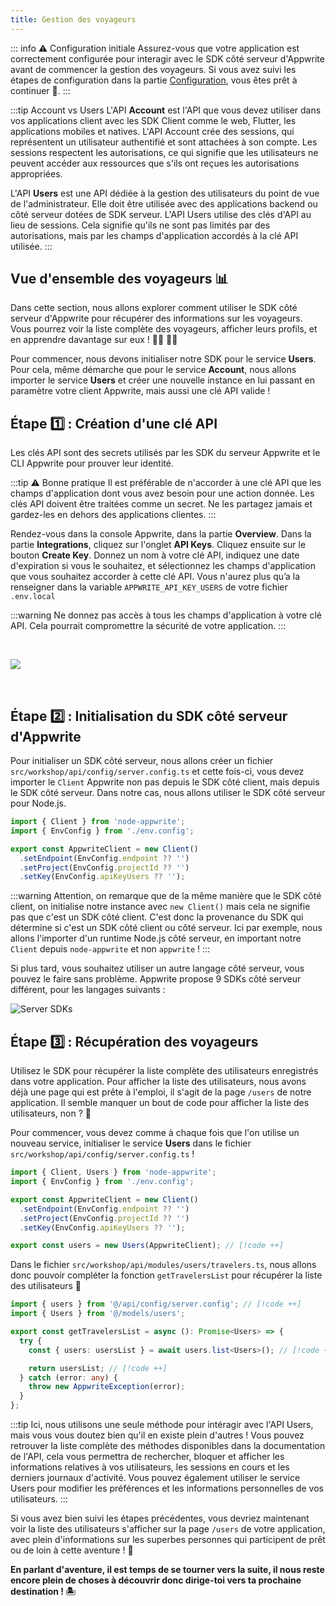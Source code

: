 ```yaml
---
title: Gestion des voyageurs
---
```


<Documentation link="https://appwrite.io/docs/references/cloud/server-nodejs/users"></Documentation>

<Hero
title="Gestion des voyageurs 🧭"
image="/assets/workshop/authentication/house-end.jpeg"
description="Bienvenue en haut de l'île, à l'auberge des voyageurs ! Où vous aurez un aperçu complet de tous les
voyageurs étant passé sur l'île. Avec le pouvoir du SDK côté serveur d'Appwrite, vous pouvez interagir avec tous
les utilisateurs, afficher leurs informations et gérer leurs comptes en un seul endroit. Explorez cette île
d'administration pour découvrir les fonctionnalités de gestion des voyageurs ! 🧭"
/>

::: info ⚠️ Configuration initiale
Assurez-vous que votre application est correctement configurée pour interagir avec le SDK côté serveur d'Appwrite avant
de commencer la gestion des voyageurs. Si vous avez suivi les étapes de configuration dans la
partie [Configuration](/workshop/configuration/appwrite-configuration), vous êtes prêt à continuer 📝.
:::

:::tip Account vs Users
L'API **Account** est l'API que vous devez utiliser dans vos applications client avec les SDK Client comme le web,
Flutter, les applications mobiles et natives. L'API Account crée des sessions, qui représentent un utilisateur
authentifié et sont attachées à son compte. Les sessions respectent les autorisations, ce qui signifie que
les utilisateurs ne peuvent accéder aux ressources que s'ils ont reçues les autorisations appropriées.

L'API **Users** est une API dédiée à la gestion des utilisateurs du point de vue de l'administrateur. Elle doit être
utilisée avec des applications backend ou côté serveur dotées de SDK serveur. L'API Users utilise des clés d'API
au lieu de sessions. Cela signifie qu'ils ne sont pas limités par des autorisations, mais par les champs d'application
accordés à la clé API utilisée.
:::

## Vue d'ensemble des voyageurs 📊

Dans cette section, nous allons explorer comment utiliser le SDK côté serveur d'Appwrite pour récupérer des informations
sur les voyageurs. Vous pourrez voir la liste complète des voyageurs, afficher leurs profils, et en apprendre davantage
sur eux ! 🤜🏼 🤛🏼

Pour commencer, nous devons initialiser notre SDK pour le service **Users**. Pour cela, même démarche que pour le
service **Account**, nous allons importer le service **Users** et créer une nouvelle instance en lui passant en
paramètre votre client Appwrite, mais aussi une clé API valide !

## Étape 1️⃣ : Création d'une clé API

Les clés API sont des secrets utilisés par les SDK du serveur Appwrite et le CLI Appwrite pour prouver leur identité.

:::tip ⚠️ Bonne pratique
Il est préférable de n'accorder à une clé API que les champs d'application dont vous avez besoin pour une action donnée.
Les clés API doivent être traitées comme un secret. Ne les partagez jamais et gardez-les en dehors des applications
clientes.
:::

Rendez-vous dans la console Appwrite, dans la partie **Overview**. Dans la partie **Integrations**, cliquez sur l'onglet
**API Keys**. Cliquez ensuite sur le bouton **Create Key**. Donnez un nom à votre clé API, indiquez une date
d'expiration si vous le souhaitez, et sélectionnez les champs d'application que vous souhaitez accorder à cette clé API.
Vous n'aurez plus qu’a la renseigner dans la variable `APPWRITE_API_KEY_USERS` de votre fichier `.env.local`

:::warning
Ne donnez pas accès à tous les champs d'application à votre clé API. Cela pourrait compromettre la sécurité de votre
application.
:::

<br/>

<Image src="/assets/workshop/authentication/api-keys.png" imageAlt="Screenshot de la console pour la section API Keys"></Image>

<br/>

## Étape 2️⃣ : Initialisation du SDK côté serveur d'Appwrite

Pour initialiser un SDK côté serveur, nous allons créer un fichier `src/workshop/api/config/server.config.ts` et cette
fois-ci, vous devez importer le `Client` Appwrite non pas depuis le SDK côté client, mais depuis le SDK côté serveur.
Dans notre cas, nous allons utiliser le SDK côté serveur pour Node.js.

<Solution>

```ts
import { Client } from 'node-appwrite';
import { EnvConfig } from './env.config';

export const AppwriteClient = new Client()
  .setEndpoint(EnvConfig.endpoint ?? '')
  .setProject(EnvConfig.projectId ?? '')
  .setKey(EnvConfig.apiKeyUsers ?? '');
```

</Solution>

:::warning
Attention, on remarque que de la même manière que le SDK côté client, on initialise notre instance avec `new Client()`
mais cela ne signifie pas que c'est un SDK côté client. C'est donc la provenance du SDK qui détermine si c'est un SDK
côté client ou côté serveur. Ici par exemple, nous allons l'importer d'un runtime Node.js côté serveur, en important
notre `Client` depuis `node-appwrite` et non `appwrite` !
:::

<InfoBonus title="8 autres SDKs côté serveur !">

Si plus tard, vous souhaitez utiliser un autre langage côté serveur, vous pouvez le faire sans problème. Appwrite
propose 9 SDKs côté serveur différent, pour les langages suivants :

![Server SDKs](/assets/workshop/authentication/server-sdks.png)

</InfoBonus>

## Étape 3️⃣ : Récupération des voyageurs

Utilisez le SDK pour récupérer la liste complète des utilisateurs enregistrés dans votre application. Pour afficher la
liste des utilisateurs, nous avons déjà une page qui est prête à l'emploi, il s'agit de la page `/users` de notre
application. Il semble manquer un bout de code pour afficher la liste des utilisateurs, non ? 🤔

Pour commencer, vous devez comme à chaque fois que l'on utilise un nouveau service, initialiser le service **Users**
dans le fichier `src/workshop/api/config/server.config.ts` !

<Solution>

```ts
import { Client, Users } from 'node-appwrite';
import { EnvConfig } from './env.config';

export const AppwriteClient = new Client()
  .setEndpoint(EnvConfig.endpoint ?? '')
  .setProject(EnvConfig.projectId ?? '')
  .setKey(EnvConfig.apiKeyUsers ?? '');

export const users = new Users(AppwriteClient); // [!code ++]
```

</Solution>

Dans le fichier `src/workshop/api/modules/users/travelers.ts`, nous allons donc pouvoir compléter la
fonction `getTravelersList` pour récupérer la liste des utilisateurs 👥

<Solution>

```ts
import { users } from '@/api/config/server.config'; // [!code ++]
import { Users } from '@/models/users';

export const getTravelersList = async (): Promise<Users> => {
  try {
    const { users: usersList } = await users.list<Users>(); // [!code ++]

    return usersList; // [!code ++]
  } catch (error: any) {
    throw new AppwriteException(error);
  }
};
```

</Solution>

:::tip
Ici, nous utilisons une seule méthode pour intéragir avec l'API Users, mais vous vous doutez bien qu'il en existe plein
d'autres ! Vous pouvez retrouver la liste complète des méthodes disponibles dans la documentation de l'API, cela vous
permettra de rechercher, bloquer et afficher les informations relatives à vos utilisateurs, les sessions en cours et les
derniers journaux d'activité. Vous pouvez également utiliser le service Users pour modifier les préférences et
les informations personnelles de vos utilisateurs.
:::

Si vous avez bien suivi les étapes précédentes, vous devriez maintenant voir la liste des utilisateurs s'afficher sur
la page `/users` de votre application, avec plein d'informations sur les superbes personnes qui participent de prêt ou
de loin à cette aventure ! 🎉

**En parlant d'aventure, il est temps de se tourner vers la suite, il nous reste encore plein de choses à découvrir donc
dirige-toi vers ta prochaine destination ! 🏝**
